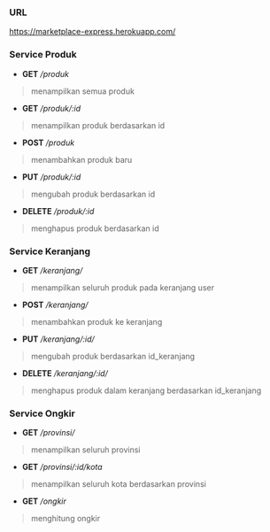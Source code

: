 ### URL

https://marketplace-express.herokuapp.com/

### Service Produk
-  **GET**  */produk*
> menampilkan semua produk

- **GET** */produk/:id*
> menampilkan produk berdasarkan id

- **POST** */produk*
> menambahkan produk baru

- **PUT** */produk/:id*
> mengubah produk berdasarkan id

- **DELETE** */produk/:id*
> menghapus produk berdasarkan id

### Service Keranjang

- **GET** */keranjang/*
> menampilkan seluruh produk pada keranjang user

- **POST** */keranjang/*
> menambahkan produk ke keranjang

- **PUT** */keranjang/:id/*
> mengubah produk berdasarkan id_keranjang

- **DELETE** */keranjang/:id/*
> menghapus produk dalam keranjang berdasarkan id_keranjang

### Service Ongkir

- **GET** */provinsi/*
> menampilkan seluruh provinsi

- **GET** */provinsi/:id/kota*
> menampilkan seluruh kota berdasarkan provinsi

- **GET** */ongkir*
> menghitung ongkir
